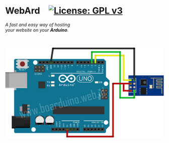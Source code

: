 
# WebArd   [![License: GPL v3](https://img.shields.io/badge/License-GPLv3-blue.svg)](https://www.gnu.org/licenses/gpl-3.0)

*A fast and easy way of hosting* <br>
*your website on your **Arduino**.*

<br>

<div align = center>

![Schematic]

</div>

<br>


<!----------------------------------------------------------------------------->

[Schematic]: Resources/Schematic.png
